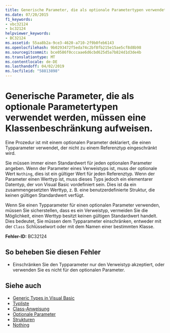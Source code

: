 ```yaml
---
title: Generische Parameter, die als optionale Parametertypen verwendet werden, müssen eine Klassenbeschränkung aufweisen.
ms.date: 07/20/2015
f1_keywords:
- vbc32124
- bc32124
helpviewer_keywords:
- BC32124
ms.assetid: 55aa8b2a-9ce3-4620-a710-2f9b0feb6143
ms.openlocfilehash: 9b0293472f5eda74c2bf8fb215e15ae5cf8d8b98
ms.sourcegitcommit: bce0586f0cccaae6d6cbd625d5a7b824d1d3de4b
ms.translationtype: MT
ms.contentlocale: de-DE
ms.lasthandoff: 04/02/2019
ms.locfileid: "58813898"
---
```

# <a name="generic-parameters-used-as-optional-parameter-types-must-be-class-constrained"></a>Generische Parameter, die als optionale Parametertypen verwendet werden, müssen eine Klassenbeschränkung aufweisen.
Eine Prozedur ist mit einem optionalen Parameter deklariert, die einen Typparameter verwendet, der nicht zu einem Referenztyp eingeschränkt wird.  
  
 Sie müssen immer einen Standardwert für jeden optionalen Parameter angeben. Wenn der Parameter eines Verweistyps ist, muss der optionale Wert `Nothing`, dies ist ein gültiger Wert für jeden Referenztyp. Wenn der Parameter einen Werttyp ist, muss dieses Typs jedoch ein elementarer Datentyp, der von Visual Basic vordefiniert sein. Dies ist da ein zusammengesetzten Werttyp, z. B. eine benutzerdefinierte Struktur, die keinen gültigen Standardwert verfügt.  
  
 Wenn Sie einen Typparameter für einen optionalen Parameter verwenden, müssen Sie sicherstellen, dass es ein Verweistyp, vermeiden Sie die Möglichkeit, einen Werttyp besitzt keinen gültigen Standardwert handelt. Dies bedeutet, Sie müssen dem Typparameter einschränken, entweder mit der `Class` Schlüsselwort oder mit dem Namen einer bestimmten Klasse.  
  
 **Fehler-ID:** BC32124  
  
## <a name="to-correct-this-error"></a>So beheben Sie diesen Fehler  
  
-   Einschränken Sie den Typparameter nur den Verweistyp akzeptiert, oder verwenden Sie es nicht für den optionalen Parameter.  
  
## <a name="see-also"></a>Siehe auch

- [Generic Types in Visual Basic](../../../visual-basic/programming-guide/language-features/data-types/generic-types.md)
- [Typliste](../../../visual-basic/language-reference/statements/type-list.md)
- [Class-Anweisung](../../../visual-basic/language-reference/statements/class-statement.md)
- [Optionale Parameter](../../../visual-basic/programming-guide/language-features/procedures/optional-parameters.md)
- [Strukturen](../../../visual-basic/programming-guide/language-features/data-types/structures.md)
- [Nothing](../../../visual-basic/language-reference/nothing.md)

